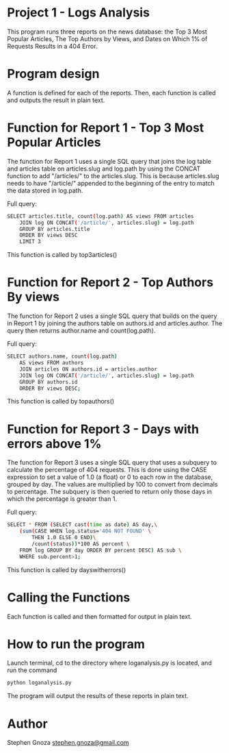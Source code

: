 # Project 1 - Logs Analysis

This program runs three reports on the news database: the Top 3 Most Popular Articles, The Top Authors by Views, and Dates on Which 1% of Requests Results in a 404 Error.

# Program design

A function is defined for each of the reports.  Then, each function is called and outputs the result in plain text.

# Function for Report 1 - Top 3 Most Popular Articles

The function for Report 1 uses a single SQL query that joins the log table and articles table on articles.slug and log.path by using the CONCAT function to add "/articles/" to the articles.slug.  This is because articles.slug needs to have "/article/" appended to the beginning of the entry to match the data stored in log.path.

Full query:

```sh
SELECT articles.title, count(log.path) AS views FROM articles
    JOIN log ON CONCAT('/article/', articles.slug) = log.path
    GROUP BY articles.title
    ORDER BY views DESC
    LIMIT 3
```

This function is called by top3articles()

# Function for Report 2 - Top Authors By views

The function for Report 2 uses a single SQL query that builds on the query in Report 1 by joining the authors table on authors.id and articles.author.
The query then returns author.name and count(log.path).

Full query:

```sh
SELECT authors.name, count(log.path)
    AS views FROM authors
    JOIN articles ON authors.id = articles.author
    JOIN log ON CONCAT('/article/', articles.slug) = log.path
    GROUP BY authors.id
    ORDER BY views DESC;
```

This function is called by topauthors()

# Function for Report 3 - Days with errors above 1%

The function for Report 3 uses a single SQL query that uses a subquery to calculate the percentage of 404 requests.  This is done using the CASE expression to set a value of 1.0 (a float) or 0 to each row in the database, grouped by day.  The values are multiplied by 100 to convert from decimals to percentage.  The subquery is then queried to return only those days in which the percentage is greater than 1.

Full query:
```sh
SELECT * FROM (SELECT cast(time as date) AS day,\
    (sum(CASE WHEN log.status='404 NOT FOUND' \
        THEN 1.0 ELSE 0 END)\
        /count(status))*100 AS percent \
    FROM log GROUP BY day ORDER BY percent DESC) AS sub \
    WHERE sub.percent>1;
```

This function is called by dayswitherrors()

# Calling the Functions

Each function is called and then formatted for output in plain text.


# How to run the program

Launch terminal, cd to the directory where loganalysis.py is located, and run the command

```sh
python loganalysis.py
```

The program will output the results of these reports in plain text.

# Author

Stephen Gnoza
stephen.gnoza@gmail.com
